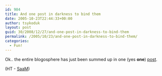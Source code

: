 ```yaml
---
id: 984
title: And one post in darkness to bind them
date: 2005-10-23T22:44:33+00:00
author: tsykoduk
layout: post
guid: 30/2008/12/27/and-one-post-in-darkness-to-bind-them
permalink: /2005/10/23/and-one-post-in-darkness-to-bind-them/
categories:
  - Fun!
---
```

<p>Ok.. the entire blogosphere has just been summed up in one (yes <strong>one</strong>) <a href="http://chieflymusing.com/?p=134">post</a>.</p>


<p>(HT - <a href="http://sharpmarbles.stufftoread.com/archive/2005/10/21/4126.aspx">SaaM</a>)</p>